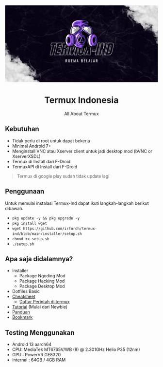 ![Termux](TERMUX.jpg)

<div align="center">
  <h1>Termux Indonesia</h1>
  <p>All About Termux</p>
</div>
  
  
## Kebutuhan 
- Tidak perlu di root untuk dapat bekerja
- Minimal Android 7+ 
- Menginstall VNC atau Xserver client untuk jadi desktop mod (bVNC or XserverXSDL)
- Termux di Install dari F-Droid
- TermuxAPI di Install dari F-Droid
> Termux di google play sudah tidak update lagi

## Penggunaan
Untuk memulai instalasi Termux-Ind dapat ikuti langkah-langkah berikut dibawah.
- `pkg update -y && pkg upgrade -y` 
- `pkg install wget`
- `wget https://github.com/irfnrdh/termux-ind/blob/main/installer/setup.sh`
- `chmod +x setup.sh`
- `./setup.sh`

## Apa saja didalamnya?
- Installer 
  - Package Ngoding Mod
  - Package Hacking Mod
  - Package Desktop Mod
- Dotfiles Basic
- [Cheatsheet](Cheatsheets.md)
  - [Daftar Perintah di termux](https://github.com/irfnrdh/termux-ind/wiki/Perintah-di-Termux) 
- [Tutorial](Tutorial.md) (Mulai dari Newbie)
- [Panduan](https://termux.gitbook.io/)
- [Bookmark](Bookmarks.md)

## Testing Menggunakan
- Android 13 aarch64 
- CPU: MediaTek MT6765V/WB (8) @ 2.301GHz Helio P35 (12nm)
- GPU : PowerVR GE8320
- Internal : 64GB / 4GB RAM 

